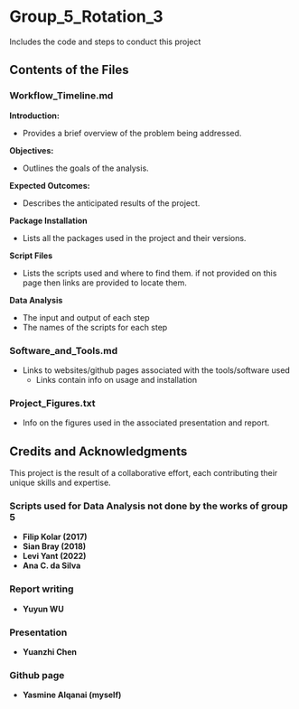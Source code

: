 # Group_5_Rotation_3
Includes the code and steps to conduct this project 

## Contents of the Files
### Workflow_Timeline.md

**Introduction:**
- Provides a brief overview of the problem being addressed.
  
**Objectives:**
- Outlines the goals of the analysis.
  
**Expected Outcomes:**
- Describes the anticipated results of the project.

**Package Installation** 
- Lists all the packages used in the project and their versions.

**Script Files**
- Lists the scripts used and where to find them. if not provided on this page then links are provided to locate them.

**Data Analysis**
- The input and output of each step
- The names of the scripts for each step
  

### Software_and_Tools.md
- Links to websites/github pages associated with the tools/software used
    - Links contain info on usage and installation

 ### Project_Figures.txt
 - Info on the figures used in the associated presentation and report.


## Credits and Acknowledgments

This project is the result of a collaborative effort, each contributing their unique skills and expertise.

### Scripts used for Data Analysis not done by the works of group 5
- **Filip Kolar (2017)** 
- **Sian Bray (2018)** 
- **Levi Yant (2022)** 
- **Ana C. da Silva** 
  
### Report writing
- **Yuyun WU** 

### Presentation 
- **Yuanzhi Chen**

### Github page
- **Yasmine Alqanai (myself)**


